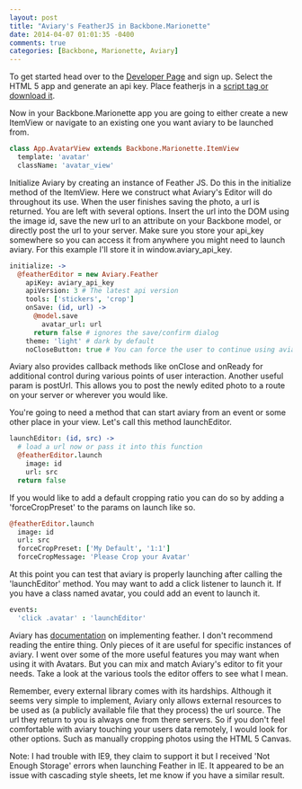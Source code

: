 ```yaml
---
layout: post
title: "Aviary's FeatherJS in Backbone.Marionette"
date: 2014-04-07 01:01:35 -0400
comments: true
categories: [Backbone, Marionette, Aviary]
---
```


To get started head over to the [Developer Page](http://developers.aviary.com/ "Dev Page") and sign up. Select the HTML 5 app and generate an api key. Place featherjs in a [script tag or download it](http://feather.aviary.com/js/feather.js "FeatherJS").

Now in your Backbone.Marionette app you are going to either create a new ItemView or navigate to an existing one you want aviary to be launched from.

```coffeescript
class App.AvatarView extends Backbone.Marionette.ItemView
  template: 'avatar'
  className: 'avatar_view'
```

Initialize Aviary by creating an instance of Feather JS. Do this in the initialize method of the ItemView. Here we construct what Aviary's Editor will do throughout its use. When the user finishes saving the photo, a url is returned. You are left with several options. Insert the url into the DOM using the image id, save the new url to an attribute on your Backbone model, or directly post the url to your server. Make sure you store your api_key somewhere so you can access it from anywhere you might need to launch aviary. For this example I'll store it in window.aviary_api_key.

```coffeescript
initialize: ->
  @featherEditor = new Aviary.Feather
    apiKey: aviary_api_key
    apiVersion: 3 # The latest api version
    tools: ['stickers', 'crop']
    onSave: (id, url) ->
      @model.save
        avatar_url: url
      return false # ignores the save/confirm dialog
    theme: 'light' # dark by default
    noCloseButton: true # You can force the user to continue using aviary this way.
```

Aviary also provides callback methods like onClose and onReady for additional control during various points of user interaction. Another useful param is postUrl. This allows you to post the newly edited photo to a route on your server or wherever you would like.

You're going to need a method that can start aviary from an event or some other place in your view. Let's call this method launchEditor.

```coffeescript
launchEditor: (id, src) ->
  # load a url now or pass it into this function
  @featherEditor.launch
    image: id
    url: src
  return false
```

If you would like to add a default cropping ratio you can do so by adding a 'forceCropPreset' to the params on launch like so.

```coffeescript
@featherEditor.launch
  image: id
  url: src
  forceCropPreset: ['My Default', '1:1']
  forceCropMessage: 'Please Crop your Avatar'
```

At this point you can test that aviary is properly launching after calling the 'launchEditor' method. You may want to add a click listener to launch it. If you have a class named avatar, you could add an event to launch it.

```coffeescript
events:
  'click .avatar' : 'launchEditor'
```

Aviary has [documentation](http://developers.aviary.com/docs/web/setup-guide "Aviary's Feather Documentation") on implementing feather. I don't recommend reading the entire thing. Only pieces of it are useful for specific instances of aviary. I went over some of the more useful features you may want when using it with Avatars. But you can mix and match Aviary's editor to fit your needs. Take a look at the various tools the editor offers to see what I mean.

Remember, every external library comes with its hardships. Although it seems very simple to implement, Aviary only allows external resources to be used as (a publicly available file that they process) the url source. The url they return to you is always one from there servers. So if you don't feel comfortable with aviary touching your users data remotely, I would look for other options. Such as manually cropping photos using the HTML 5 Canvas.

Note: I had trouble with IE9, they claim to support it but I received 'Not Enough Storage' errors when launching Feather in IE. It appeared to be an issue with cascading style sheets, let me know if you have a similar result.

